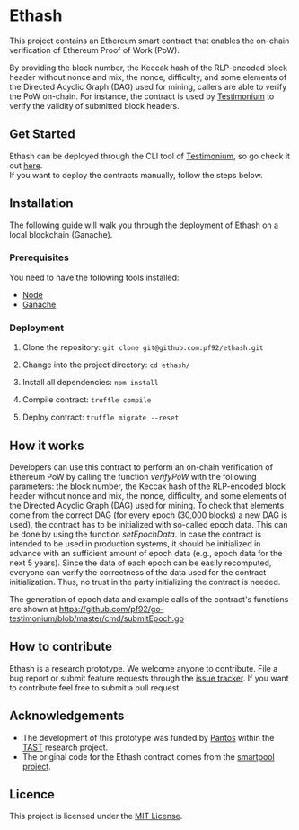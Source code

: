 # Ethash

This project contains an Ethereum smart contract that enables the on-chain verification 
of Ethereum Proof of Work (PoW).

By providing the block number, the Keccak hash of the RLP-encoded block header without nonce and mix, the nonce, difficulty,
and some elements of the Directed Acyclic Graph (DAG) used for mining, callers are able to verify the PoW on-chain. For 
instance, the contract is used by [Testimonium](https://github.com/pf92/testimonium) to verify the validity of submitted
block headers. 

## Get Started
Ethash can be deployed through the CLI tool of [Testimonium](https://github.com/pf92/testimonium), so go check it out [here](https://github.com/pf92/go-testimonium).  
If you want to deploy the contracts manually, follow the steps below.

## Installation
The following guide will walk you through the deployment of Ethash on a local blockchain (Ganache).

### Prerequisites
You need to have the following tools installed:
* [Node](https://nodejs.org/en/)
* [Ganache](https://www.trufflesuite.com/ganache)

### Deployment
1. Clone the repository: `git clone git@github.com:pf92/ethash.git`

2. Change into the project directory: `cd ethash/`
3. Install all dependencies: `npm install`  
4. Compile contract: `truffle compile`
5. Deploy contract: `truffle migrate --reset`

## How it works
Developers can use this contract to perform an on-chain verification of Ethereum PoW by calling the
function _verifyPoW_ with the following parameters: the block number, the Keccak hash of the RLP-encoded
block header without nonce and mix, the nonce, difficulty, and some elements of the Directed Acyclic Graph (DAG) used
for mining. To check that elements come from the correct DAG (for every epoch (30,000 blocks) a new DAG is used), the contract has to be initialized
with so-called epoch data. This can be done by using the function _setEpochData_. In case the
contract is intended to be used in production systems, it should be initialized in advance with
an sufficient amount of epoch data (e.g., epoch data for the next 5 years). Since
the data of each epoch can be easily recomputed, everyone can verify the correctness of the data
used for the contract initialization. Thus, no trust in the party initializing the contract is needed.

The generation of epoch data and example calls of the contract's functions are shown at https://github.com/pf92/go-testimonium/blob/master/cmd/submitEpoch.go


## How to contribute
Ethash is a research prototype. We welcome anyone to contribute.
File a bug report or submit feature requests through the [issue tracker](https://github.com/pf92/ethash/issues). 
If you want to contribute feel free to submit a pull request.

## Acknowledgements
* The development of this prototype was funded by [Pantos](https://pantos.io/) within the [TAST](https://dsg.tuwien.ac.at/projects/tast/) research project.
* The original code for the Ethash contract comes from the [smartpool project](https://github.com/smartpool).

## Licence
This project is licensed under the [MIT License](LICENSE).
